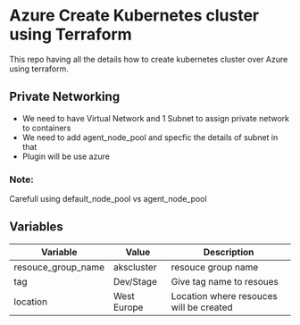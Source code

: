 # Azure Create Kubernetes cluster using Terraform

This repo having all the details how to create kubernetes cluster over Azure using terraform. 

## Private Networking 

- We need to have Virtual Network and 1 Subnet to assign private network to containers
- We need to add agent_node_pool and specfic the details of subnet in that
- Plugin will be use azure

### Note:

Carefull using default_node_pool vs agent_node_pool



## Variables

| Variable      | Value | Description |
| ------------- | ------------- | ------------- | 
| resouce_group_name       | akscluster   | resouce group name |
| tag | Dev/Stage  | Give tag name to resoues |
| location | West Europe  | Location where resouces will be created |



